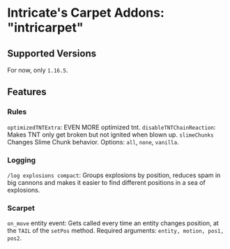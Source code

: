 # Intricate's Carpet Addons: "intricarpet"
## Supported Versions
For now, only `1.16.5`.
## Features
### Rules
`optimizedTNTExtra`: EVEN MORE optimized tnt.
`disableTNTChainReaction`: Makes TNT only get broken but not ignited when blown up.
`slimeChunks` Changes Slime Chunk behavior. Options: `all`, `none`, `vanilla`.
### Logging
`/log explosions compact`: Groups explosions by position, reduces spam in big cannons and makes it easier to find different positions in a sea of explosions.
### Scarpet
`on_move` entity event: Gets called every time an entity changes position, at the `TAIL` of the `setPos` method. Required arguments: `entity, motion, pos1, pos2`.
